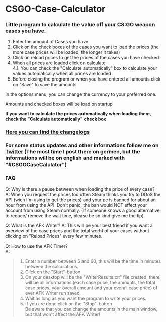 # CSGO-Case-Calculator
### Little program to calculate the value off your CS:GO weapon cases you have.

1. Enter the amount of Cases you have
2. Click on the check boxes of the cases you want to load the prices (the more case prices will be loaded, the longer it takes)
3. Click on reload prices to get the prices of the cases you have checked
4. When all prices are loaded click on calculate   
4.1. You can check the "Calculate automatically" box to calculate your values automatically when all prices are loaded   
5. Before closing the program or when you have entered all amounts click on "Save" to save the amounts

In the options menu, you can change the currency to your preferred one.

Amounts and checked boxes will be load on startup

**If you want to calculate the prices automatically when loading them, check the "Calculate automatically" check box**   

### [Here you can find the changelogs](Changelogs.md)  

### For some status updates and other informations follow me on [Twitter](https://twitter.com/noel_the_N00B) (The most time I post there on germen, but the informations will be on english and marked with "#CSGOCaseCalulator")

### FAQ

Q: Why is there a pause between when loading the price of every case?  
A: When you request the prices too often Steam thinks you try to DDoS the API (wich I'm using to get the prices) and your pc is banned for about an hour from using the API. Don't panic, the ban would NOT effect your account from using Steam normally.
(If someone knows a good alternative to reduce/ remove the wait time, please be so kind give me the tip)

Q: What is the AFK Writer?
A: This will be your best friend if you want a overview of the case prices and the total worht of your cases without clicking on "Reload Prices" every few minutes.

Q: How to use the AFK Timer?   
A:   
  > 1. Enter a number between 5 and 60, this will be the time in minutes between the calculations.   
  > 2. Click on the "Start"-button   
  > 3. On your desktop will be the "WriterResults.txt" file created, there will be all informations (each case price, the amounts, the total case prices, your overall amount and your overall case price) of ever AFK Writer run saved.   
  > 3. Wait as long as you want the program to write your prices.   
  > 4. If you are done click on the "Stop"-button   
    Be aware that you can change the amounts in the main window, but that won't affect the AFK Writer!
